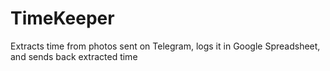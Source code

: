 # TimeKeeper
Extracts time from photos sent on Telegram, logs it in Google Spreadsheet, and sends back extracted time

